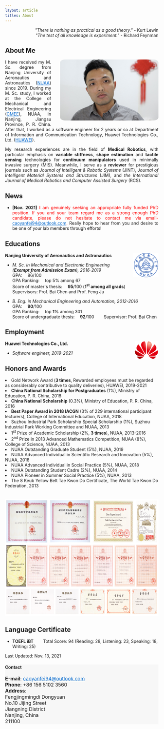 ```yaml
---
layout: article
titles: About
---
```

<p style ="text-align:right;">
<i>"There is nothing as practical as a good theory."</i> - Kurt Lewin<br>
<i>"The test of all knowledge is experiment."</i> - Richard Feynman</p>

## About Me
<img class="shadow" src="/assets/about/CYF.png" height="200" width="auto" style="border-radius:5%; float: right; margin-left: 30px; margin-bottom: 15px" />

<p style ="text-align:justify;">I have received my M. Sc. degree from Nanjing University of Aeronautics and Astronautics (<a href="https://www.nuaa.edu.cn/479/list.htm" style="color:#0066CC" target="_blank" rel="noopener noreferrer">NUAA</a>) since 2019. During my M. Sc. study, I worked at the College of Mechanical and Electrical Engineering (<a href="http://cmee.nuaa.edu.cn/eng/13604/list.htm" style="color:#0066CC" target="_blank" rel="noopener noreferrer">CMEE</a>), NUAA, in Nanjing, Jiangsu Province, P. R. China. After that, I worked as a software engineer for 2 years or so at Department of Information and Communication Technology, Huawei Technologies Co., Ltd. (<a href="https://www.huawei.com/en/corporate-information" style="color:#0066CC" target="_blank" rel="noopener noreferrer">HUAWEI</a>).</p>

<p style ="text-align:justify;">My research experiences are in the field of <b>Medical Robotics</b>, with particular emphasis on <b>variable stiffness</b>, <b>shape estimation</b> and <b>tactile sensing</b> technologies for <b>continuum manipulators</b> used in minimally invasive surgery (MIS). Meanwhile, I serve as a <b>reviewer</b> for prestigious journals such as <i>Journal of Intelligent & Robotic Systems</i> (JINT), <i>Journal of Intelligent Material Systems and Structures</i> (JIM), and <i>the International Journal of Medical Robotics and Computer Assisted Surgery</i> (RCS).</p>

## News
- <p style ="text-align:justify;"><b>[Nov. 2021]</b> <font color='red'>I am genuinely seeking an appropriate fully funded PhD position. If you and your team regard me as a strong enough PhD candidate, please do not hesitate to contact me via email-<a href="mailto:caoyanfei94@outlook.com" style="color:#0066CC">caoyanfei94@outlook.com</a>.</font> Really hope to hear from you and desire to be one of your lab members through efforts!</p>

## Educations
<img src="/assets/about/NUAA_logo.png" height="80" width="auto" style="float: right; margin-left: 20px" />

**Nanjing University of Aeronautics and Astronautics**
- *M. Sc. in Mechanical and Electronic Engineering (**Exempt from Admission Exam**), 2016-2019*<br/>
GPA:&emsp; 86/100<br/>
GPA Ranking:&emsp; top 5% among 67<br/>
Score of master's thesis:&emsp; **95**/100 (**1<sup>st</sup> among all grads**) &emsp;&emsp;Supervisors: Prof. Bai Chen and Prof. Feng Ju

- *B. Eng. in Mechanical Engineering and Automation, 2012-2016*<br/>
GPA:&emsp; **90**/100<br/>
GPA Ranking:&emsp; top **1%** among 301<br/>
Score of undergraduate thesis:&emsp; **92**/100 &emsp;&emsp;Supervisor: Prof. Bai Chen

## Employment
<img src="/assets/about/HUAWEI_logo.png" height="60" width="auto" style="float: right; margin-left: 20px" />

**Huawei Technologies Co., Ltd.**
- *Software engineer, 2019-2021*<br/>

## Honors and Awards
<p style ="text-align:justify;">
<li>Gold Network Award (<b>3 times</b>, Rewarded employees must be regarded as considerably contributive to quality deliveries), HUAWEI, 2019-2021</li>
<li><b>China National Scholarship for Postgraduates</b> (1%), Ministry of Education, P. R. China, 2018</li>
<li><b>China National Scholarship</b> (0.3%), Ministry of Education, P. R. China, 2016</li>
<li><b>Best Paper Award in 2018 IACGN</b> (3% of 229 international participant lecturers), College of International Education, NUAA, 2018</li>
<li>Suzhou Industrial Park Scholarship Special Scholarship (1%), Suzhou Industrial Park Working Committee and NUAA, 2013</li>
<li>1<sup>st</sup> Prize of Academic Scholarship (2%, <b>3 times</b>), NUAA, 2013-2016</li>
<li>2<sup>nd</sup> Prize in 2013 Advanced Mathematics Competition, NUAA (8%), College of Science, NUAA, 2013</li>
<li>NUAA Outstanding Graduate Student (5%), NUAA, 2019</li>
<li>NUAA Advanced Individual in Scientific Research and Innovation (5%), NUAA, 2018</li>
<li>NUAA Advanced Individual in Social Practice (5%), NUAA, 2018</li>
<li>NUAA Outstanding Student Cadre (2%), NUAA, 2014</li>
<li>NUAA Pioneer in Summer Social Practice (5%), NUAA, 2013</li>
<li>The 8 Keub Yellow Belt Tae Kwon Do Certificate, The World Tae Kwon Do Federation, 2013</li></p>
<img src="/assets/about/honors and awards.png" height="385" width="auto" style="margin-top: 20px" />

## Language Certificate
- **TOEFL iBT**&emsp;&emsp; Total Score: 94 (Reading: 28, Listening: 23, Speaking: 18, Writing: 25)

Last Updated: Nov. 13, 2021

<div class="hero" style="background-color:#f7f7f7; ">
  <div class="hero__content">
    <h4>Contact</h4>
    <p style="font-size: medium;">
      <b>E-mail</b>: <a href="mailto:caoyanfei94@outlook.com" style="color:#0066CC">caoyanfei94@outlook.com</a><br>
      <b>Phone</b>: +86 156 5102 3560<br>
      <b>Address</b>:<br>
      Fengjingmingdi Dongyuan<br>
      No.10 Jijing Street<br>
      Jiangning District<br>
      Nanjing, China<br>
      211100
    </p>
  </div>
</div>
